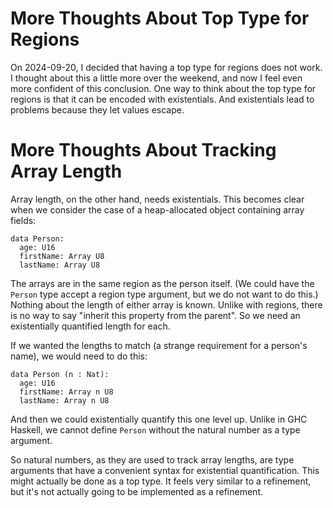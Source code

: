 # More Thoughts About Top Type for Regions

On 2024-09-20, I decided that having a top type for regions does not work.
I thought about this a little more over the weekend, and now I feel even
more confident of this conclusion. One way to think about the top type
for regions is that it can be encoded with existentials. And existentials
lead to problems because they let values escape. 

# More Thoughts About Tracking Array Length

Array length, on the other hand, needs existentials. This becomes clear
when we consider the case of a heap-allocated object containing array fields:

    data Person:
      age: U16
      firstName: Array U8
      lastName: Array U8

The arrays are in the same region as the person itself. (We could have
the `Person` type accept a region type argument, but we do not want to
do this.) Nothing about the length of either array is known. Unlike
with regions, there is no way to say "inherit this property from the parent".
So we need an existentially quantified length for each.

If we wanted the lengths to match (a strange requirement for a person's name),
we would need to do this:

    data Person (n : Nat):
      age: U16
      firstName: Array n U8
      lastName: Array n U8

And then we could existentially quantify this one level up. Unlike in
GHC Haskell, we cannot define `Person` without the natural number
as a type argument.

So natural numbers, as they are used to track array lengths, are type arguments
that have a convenient syntax for existential quantification. This might
actually be done as a top type. It feels very similar to a refinement, but
it's not actually going to be implemented as a refinement.
